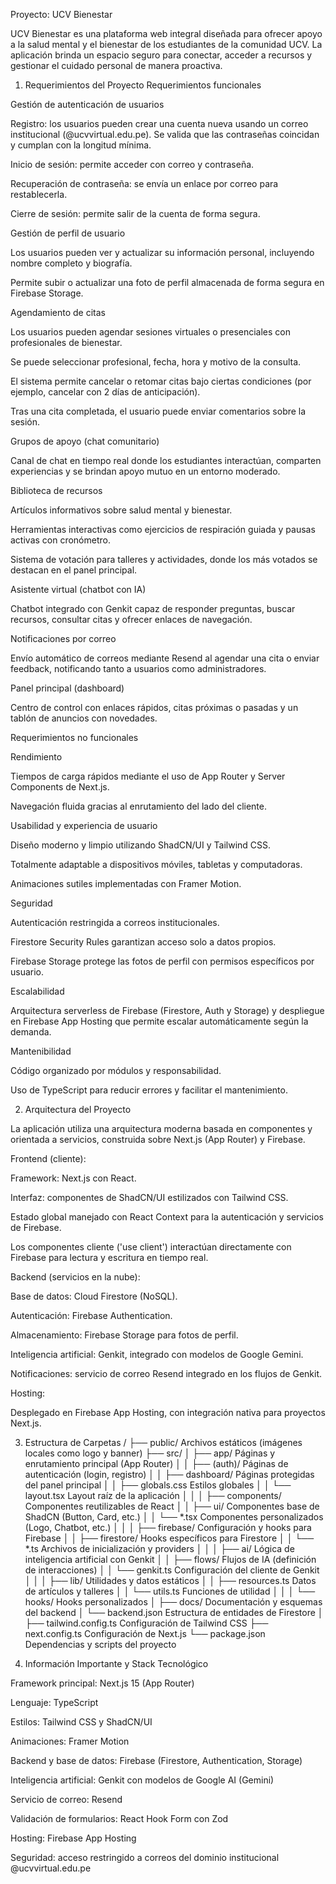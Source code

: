 Proyecto: UCV Bienestar

UCV Bienestar es una plataforma web integral diseñada para ofrecer apoyo a la salud mental y el bienestar de los estudiantes de la comunidad UCV. La aplicación brinda un espacio seguro para conectar, acceder a recursos y gestionar el cuidado personal de manera proactiva.

1. Requerimientos del Proyecto
Requerimientos funcionales

Gestión de autenticación de usuarios

Registro: los usuarios pueden crear una cuenta nueva usando un correo institucional (@ucvvirtual.edu.pe). Se valida que las contraseñas coincidan y cumplan con la longitud mínima.

Inicio de sesión: permite acceder con correo y contraseña.

Recuperación de contraseña: se envía un enlace por correo para restablecerla.

Cierre de sesión: permite salir de la cuenta de forma segura.

Gestión de perfil de usuario

Los usuarios pueden ver y actualizar su información personal, incluyendo nombre completo y biografía.

Permite subir o actualizar una foto de perfil almacenada de forma segura en Firebase Storage.

Agendamiento de citas

Los usuarios pueden agendar sesiones virtuales o presenciales con profesionales de bienestar.

Se puede seleccionar profesional, fecha, hora y motivo de la consulta.

El sistema permite cancelar o retomar citas bajo ciertas condiciones (por ejemplo, cancelar con 2 días de anticipación).

Tras una cita completada, el usuario puede enviar comentarios sobre la sesión.

Grupos de apoyo (chat comunitario)

Canal de chat en tiempo real donde los estudiantes interactúan, comparten experiencias y se brindan apoyo mutuo en un entorno moderado.

Biblioteca de recursos

Artículos informativos sobre salud mental y bienestar.

Herramientas interactivas como ejercicios de respiración guiada y pausas activas con cronómetro.

Sistema de votación para talleres y actividades, donde los más votados se destacan en el panel principal.

Asistente virtual (chatbot con IA)

Chatbot integrado con Genkit capaz de responder preguntas, buscar recursos, consultar citas y ofrecer enlaces de navegación.

Notificaciones por correo

Envío automático de correos mediante Resend al agendar una cita o enviar feedback, notificando tanto a usuarios como administradores.

Panel principal (dashboard)

Centro de control con enlaces rápidos, citas próximas o pasadas y un tablón de anuncios con novedades.

Requerimientos no funcionales

Rendimiento

Tiempos de carga rápidos mediante el uso de App Router y Server Components de Next.js.

Navegación fluida gracias al enrutamiento del lado del cliente.

Usabilidad y experiencia de usuario

Diseño moderno y limpio utilizando ShadCN/UI y Tailwind CSS.

Totalmente adaptable a dispositivos móviles, tabletas y computadoras.

Animaciones sutiles implementadas con Framer Motion.

Seguridad

Autenticación restringida a correos institucionales.

Firestore Security Rules garantizan acceso solo a datos propios.

Firebase Storage protege las fotos de perfil con permisos específicos por usuario.

Escalabilidad

Arquitectura serverless de Firebase (Firestore, Auth y Storage) y despliegue en Firebase App Hosting que permite escalar automáticamente según la demanda.

Mantenibilidad

Código organizado por módulos y responsabilidad.

Uso de TypeScript para reducir errores y facilitar el mantenimiento.

2. Arquitectura del Proyecto

La aplicación utiliza una arquitectura moderna basada en componentes y orientada a servicios, construida sobre Next.js (App Router) y Firebase.

Frontend (cliente):

Framework: Next.js con React.

Interfaz: componentes de ShadCN/UI estilizados con Tailwind CSS.

Estado global manejado con React Context para la autenticación y servicios de Firebase.

Los componentes cliente ('use client') interactúan directamente con Firebase para lectura y escritura en tiempo real.

Backend (servicios en la nube):

Base de datos: Cloud Firestore (NoSQL).

Autenticación: Firebase Authentication.

Almacenamiento: Firebase Storage para fotos de perfil.

Inteligencia artificial: Genkit, integrado con modelos de Google Gemini.

Notificaciones: servicio de correo Resend integrado en los flujos de Genkit.

Hosting:

Desplegado en Firebase App Hosting, con integración nativa para proyectos Next.js.

3. Estructura de Carpetas
/
├── public/                 Archivos estáticos (imágenes locales como logo y banner)
├── src/
│   ├── app/                Páginas y enrutamiento principal (App Router)
│   │   ├── (auth)/         Páginas de autenticación (login, registro)
│   │   ├── dashboard/      Páginas protegidas del panel principal
│   │   ├── globals.css     Estilos globales
│   │   └── layout.tsx      Layout raíz de la aplicación
│   │
│   ├── components/         Componentes reutilizables de React
│   │   ├── ui/             Componentes base de ShadCN (Button, Card, etc.)
│   │   └── *.tsx           Componentes personalizados (Logo, Chatbot, etc.)
│   │
│   ├── firebase/           Configuración y hooks para Firebase
│   │   ├── firestore/      Hooks específicos para Firestore
│   │   └── *.ts            Archivos de inicialización y providers
│   │
│   ├── ai/                 Lógica de inteligencia artificial con Genkit
│   │   ├── flows/          Flujos de IA (definición de interacciones)
│   │   └── genkit.ts       Configuración del cliente de Genkit
│   │
│   ├── lib/                Utilidades y datos estáticos
│   │   ├── resources.ts    Datos de artículos y talleres
│   │   └── utils.ts        Funciones de utilidad
│   │
│   └── hooks/              Hooks personalizados
│
├── docs/                   Documentación y esquemas del backend
│   └── backend.json        Estructura de entidades de Firestore
│
├── tailwind.config.ts      Configuración de Tailwind CSS
├── next.config.ts          Configuración de Next.js
└── package.json            Dependencias y scripts del proyecto

4. Información Importante y Stack Tecnológico

Framework principal: Next.js 15 (App Router)

Lenguaje: TypeScript

Estilos: Tailwind CSS y ShadCN/UI

Animaciones: Framer Motion

Backend y base de datos: Firebase (Firestore, Authentication, Storage)

Inteligencia artificial: Genkit con modelos de Google AI (Gemini)

Servicio de correo: Resend

Validación de formularios: React Hook Form con Zod

Hosting: Firebase App Hosting

Seguridad: acceso restringido a correos del dominio institucional @ucvvirtual.edu.pe